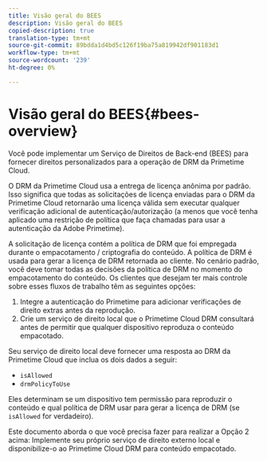 ```yaml
---
title: Visão geral do BEES
description: Visão geral do BEES
copied-description: true
translation-type: tm+mt
source-git-commit: 89bdda1d4bd5c126f19ba75a819942df901183d1
workflow-type: tm+mt
source-wordcount: '239'
ht-degree: 0%

---
```



# Visão geral do BEES{#bees-overview}

Você pode implementar um Serviço de Direitos de Back-end (BEES) para fornecer direitos personalizados para a operação de DRM da Primetime Cloud.

O DRM da Primetime Cloud usa a entrega de licença anônima por padrão. Isso significa que todas as solicitações de licença enviadas para o DRM da Primetime Cloud retornarão uma licença válida sem executar qualquer verificação adicional de autenticação/autorização (a menos que você tenha aplicado uma restrição de política que faça chamadas para usar a autenticação da Adobe Primetime).

A solicitação de licença contém a política de DRM que foi empregada durante o empacotamento / criptografia do conteúdo. A política de DRM é usada para gerar a licença de DRM retornada ao cliente. No cenário padrão, você deve tomar todas as decisões da política de DRM no momento do empacotamento do conteúdo. Os clientes que desejam ter mais controle sobre esses fluxos de trabalho têm as seguintes opções:

1. Integre a autenticação do Primetime para adicionar verificações de direito extras antes da reprodução.
1. Crie um serviço de direito local que o Primetime Cloud DRM consultará antes de permitir que qualquer dispositivo reproduza o conteúdo empacotado.

Seu serviço de direito local deve fornecer uma resposta ao DRM da Primetime Cloud que inclua os dois dados a seguir:

* `isAllowed`
* `drmPolicyToUse`

Eles determinam se um dispositivo tem permissão para reproduzir o conteúdo e qual política de DRM usar para gerar a licença de DRM (se `isAllowed` for verdadeiro).

Este documento aborda o que você precisa fazer para realizar a Opção 2 acima: Implemente seu próprio serviço de direito externo local e disponibilize-o ao Primetime Cloud DRM para conteúdo empacotado.

